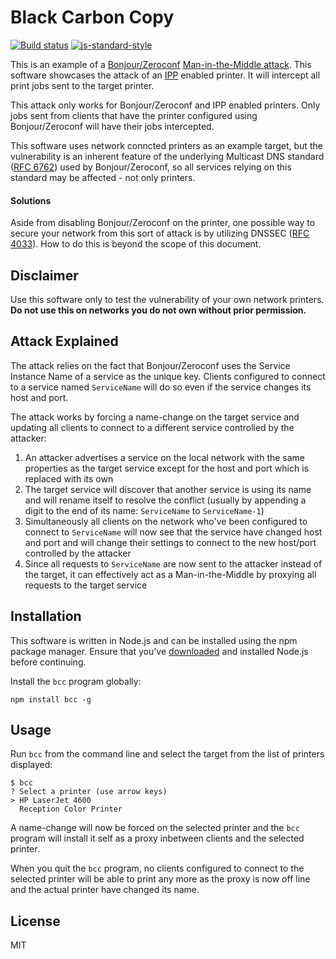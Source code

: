 # Black Carbon Copy

[![Build status](https://travis-ci.org/watson/bcc.svg?branch=master)](https://travis-ci.org/watson/bcc)
[![js-standard-style](https://img.shields.io/badge/code%20style-standard-brightgreen.svg?style=flat)](https://github.com/feross/standard)

This is an example of a [Bonjour/Zeroconf](http://www.zeroconf.org)
[Man-in-the-Middle
attack](https://en.wikipedia.org/wiki/Man-in-the-middle_attack). This
software showcases the attack of an
[IPP](https://en.wikipedia.org/wiki/Internet_Printing_Protocol) enabled
printer. It will intercept all print jobs sent to the target printer.

This attack only works for Bonjour/Zeroconf and IPP enabled printers.
Only jobs sent from clients that have the printer configured using
Bonjour/Zeroconf will have their jobs intercepted.

This software uses network conncted printers as an example target, but
the vulnerability is an inherent feature of the underlying Multicast DNS
standard ([RFC 6762](http://tools.ietf.org/html/rfc6762)) used by
Bonjour/Zeroconf, so all services relying on this standard may be
affected - not only printers.

#### Solutions

Aside from disabling Bonjour/Zeroconf on the printer, one possible way
to secure your network from this sort of attack is by utilizing DNSSEC
([RFC 4033](http://tools.ietf.org/html/rfc4033)). How to do this is
beyond the scope of this document.

## Disclaimer

Use this software only to test the vulnerability of your own network
printers. **Do not use this on networks you do not own without prior
permission.**

## Attack Explained

The attack relies on the fact that Bonjour/Zeroconf uses the Service
Instance Name of a service as the unique key. Clients configured to
connect to a service named `ServiceName` will do so even if the service
changes its host and port.

The attack works by forcing a name-change on the target service and
updating all clients to connect to a different service controlled by the
attacker:

1. An attacker advertises a service on the local network with the same
   properties as the target service except for the host and port which
   is replaced with its own
1. The target service will discover that another service is using its
   name and will rename itself to resolve the conflict (usually by
   appending a digit to the end of its name: `ServiceName` to
   `ServiceName-1`)
1. Simultaneously all clients on the network who've been configured to
   connect to `ServiceName` will now see that the service have changed
   host and port and will change their settings to connect to the new
   host/port controlled by the attacker
1. Since all requests to `ServiceName` are now sent to the attacker
   instead of the target, it can effectively act as a Man-in-the-Middle
   by proxying all requests to the target service

## Installation

This software is written in Node.js and can be installed using the npm
package manager. Ensure that you've [downloaded](https://nodejs.org) and
installed Node.js before continuing.

Install the `bcc` program globally:

```
npm install bcc -g
```

## Usage

Run `bcc` from the command line and select the target from the list of
printers displayed:

```
$ bcc
? Select a printer (use arrow keys)
> HP LaserJet 4600
  Reception Color Printer
```

A name-change will now be forced on the selected printer and the `bcc`
program will install it self as a proxy inbetween clients and the
selected printer.

When you quit the `bcc` program, no clients configured to connect to the
selected printer will be able to print any more as the proxy is now off
line and the actual printer have changed its name.

## License

MIT
